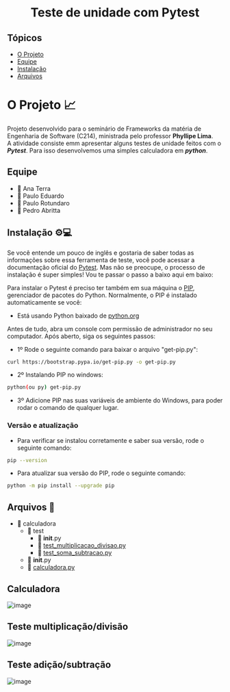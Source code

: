 <h1 align="center">Teste de unidade com Pytest</h1>

## Tópicos

- [O Projeto](#o-projeto-)
- [Equipe](#equipe)
- [Instalação](#instalação-)
- [Arquivos](#arquivos-open_file_folder)

# O Projeto 📈
Projeto desenvolvido para o seminário de Frameworks da matéria de Engenharia de Software (C214), ministrada pelo professor **Phyllipe Lima**.<br>
A atividade consiste emm apresentar alguns testes de unidade feitos com o ***Pytest***. Para isso desenvolvemos uma simples calculadora em ***python***.

## Equipe
* 👧 Ana Terra
* 👦 Paulo Eduardo
* 👦 Paulo Rotundaro
* 👦 Pedro Abritta

## Instalação ⚙💻
Se você entende um pouco de inglês e gostaria de saber todas as informações sobre essa ferramenta de teste, você pode acessar a documentação oficial do <a href="https://docs.pytest.org/en/stable/index.html">Pytest</a>.
Mas não se preocupe, o processo de instalação é super simples! Vou te passar o passo a baixo aqui em baixo:

Para instalar o Pytest é preciso ter também em sua máquina o <a href="https://pypi.org/project/pip/">PIP</a>, gerenciador de pacotes do Python.
Normalmente, o PIP é instalado automaticamente se você:
- Está usando Python baixado de <a href="https://www.python.org/">python.org</a>

Antes de tudo, abra um console com permissão de administrador no seu computador.
Após aberto, siga os seguintes passos:
- 1º Rode o seguinte comando para baixar o arquivo "get-pip.py":
```bash
curl https://bootstrap.pypa.io/get-pip.py -o get-pip.py
```
- 2º Instalando PIP no windows:
```bash
python(ou py) get-pip.py
```
- 3º Adicione PIP nas suas variáveis de ambiente do Windows, para poder rodar o comando de qualquer lugar.

### Versão e atualização
- Para verificar se instalou corretamente e saber sua versão, rode o seguinte comando:
```bash
pip --version
```

- Para atualizar sua versão do PIP, rode o seguinte comando:
```bash
python -m pip install --upgrade pip
```

## Arquivos :open_file_folder:
<!--ts-->
  * :file_folder: calculadora
    * :file_folder: test
        * :page_facing_up: __init__.py
        * :page_facing_up: [test_multiplicacao_divisao.py](#test-multiplicacao-divisao)
        * :page_facing_up: [test_soma_subtracao.py](#test-soma-subtracao)
     * :page_facing_up: __init__.py
     * :page_facing_up: [calculadora.py](#calculadora)
<!--te-->

## Calculadora
![image](https://user-images.githubusercontent.com/73140691/139708100-b411dcec-753f-46ff-931c-5f01a6965640.png)

## Teste multiplicação/divisão
![image](https://user-images.githubusercontent.com/73140691/139708238-1ba0f584-af3f-416e-8759-e8320d4e14cb.png)

## Teste adição/subtração
![image](https://user-images.githubusercontent.com/73140691/139708280-9f5f391f-7802-4c33-a0ad-a0faf8abd680.png)
